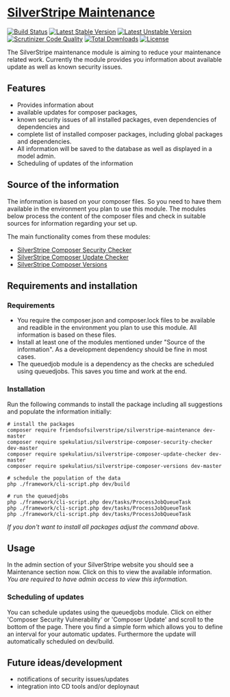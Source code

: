 # [SilverStripe Maintenance](https://github.com/FriendsOfSilverStripe/silverstripe-maintenance)

[![Build Status](https://api.travis-ci.org/FriendsOfSilverStripe/silverstripe-maintenance.svg?branch=master)](https://travis-ci.org/FriendsOfSilverStripe/silverstripe-maintenance)
[![Latest Stable Version](https://poser.pugx.org/FriendsOfSilverStripe/silverstripe-maintenance/version.svg)](https://github.com/FriendsOfSilverStripe/silverstripe-maintenance/releases)
[![Latest Unstable Version](https://poser.pugx.org/FriendsOfSilverStripe/silverstripe-maintenance/v/unstable.svg)](https://packagist.org/packages/FriendsOfSilverStripe/silverstripe-maintenance)
[![Scrutinizer Code Quality](https://img.shields.io/scrutinizer/g/FriendsOfSilverStripe/silverstripe-maintenance.svg)](https://scrutinizer-ci.com/g/FriendsOfSilverStripe/silverstripe-maintenance?branch=master)
[![Total Downloads](https://poser.pugx.org/FriendsOfSilverStripe/silverstripe-maintenance/downloads.svg)](https://packagist.org/packages/FriendsOfSilverStripe/silverstripe-maintenance)
[![License](https://poser.pugx.org/FriendsOfSilverStripe/silverstripe-maintenance/license.svg)](https://github.com/FriendsOfSilverStripe/silverstripe-maintenance/blob/master/license.md)

The SilverStripe maintenance module is aiming to reduce your maintenance related work. Currently the module provides you information about available update as well as known security issues.

## Features

* Provides information about
 * available updates for composer packages,
 * known security issues of all installed packages, even dependencies of dependencies and
 * complete list of installed composer packages, including global packages and dependencies.
* All information will be saved to the database as well as displayed in a model admin.
* Scheduling of updates of the information

## Source of the information

The information is based on your composer files. So you need to have them available in the environment you plan to use this module. The modules below process the content of the composer files and check in suitable sources for information regarding your set up.

The main functionality comes from these modules:

* [SilverStripe Composer Security Checker](https://github.com/spekulatius/silverstripe-composer-security-checker)
* [SilverStripe Composer Update Checker](https://github.com/spekulatius/silverstripe-composer-update-checker)
* [SilverStripe Composer Versions](https://github.com/spekulatius/silverstripe-composer-versions)

## Requirements and installation

### Requirements

* You require the composer.json and composer.lock files to be available and readible in the environment you plan to use this module. All information is based on these files.
* Install at least one of the modules mentioned under "Source of the information". As a development dependency should be fine in most cases.
* The queuedjob module is a dependency as the checks are scheduled using queuedjobs. This saves you time and work at the end.

### Installation

Run the following commands to install the package including all suggestions and populate the information initially:

```
# install the packages
composer require friendsofsilverstripe/silverstripe-maintenance dev-master
composer require spekulatius/silverstripe-composer-security-checker dev-master
composer require spekulatius/silverstripe-composer-update-checker dev-master
composer require spekulatius/silverstripe-composer-versions dev-master

# schedule the population of the data
php ./framework/cli-script.php dev/build

# run the queuedjobs
php ./framework/cli-script.php dev/tasks/ProcessJobQueueTask
php ./framework/cli-script.php dev/tasks/ProcessJobQueueTask
php ./framework/cli-script.php dev/tasks/ProcessJobQueueTask
```

*If you don't want to install all packages adjust the command above.*

## Usage

In the admin section of your SilverStripe website you should see a Maintenance section now. Click on this to view the available information. *You are required to have admin access to view this information.*

### Scheduling of updates

You can schedule updates using the queuedjobs module. Click on either 'Composer Security Vulnerability' or 'Composer Update' and scroll to the bottom of the page. There you find a simple form which allows you to define an interval for your automatic updates. Furthermore the update will automatically scheduled on dev/build.

## Future ideas/development

* notifications of security issues/updates
* integration into CD tools and/or deploynaut
